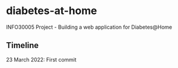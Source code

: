 # diabetes-at-home
INFO30005 Project - Building a web application for Diabetes@Home

## Timeline
23 March 2022: First commit